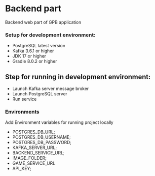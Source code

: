 # Backend part
Backend web part of GPB application 

### Setup for development environment:

* PostgreSQL latest version
* Kafka 3.6.1 or higher
* JDK 17 or higher
* Gradle 8.0.2 or higher

## Step for running in development environment:
* Launch Kafka server message broker
* Launch PostgreSQL server
* Run service

### Environments

Add Environment variables for running project locally
* POSTGRES_DB_URL;
* POSTGRES_DB_USERNAME;
* POSTGRES_DB_PASSWORD;
* KAFKA_SERVER_URL;
* BACKEND_SERVICE_URL;
* IMAGE_FOLDER;
* GAME_SERVICE_URL
* API_KEY;